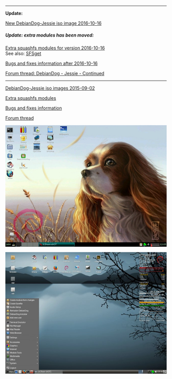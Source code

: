 ***   

**Update:**

[New DebianDog-Jessie iso image 2016-10-16](https://github.com/DebianDog/Jessie/releases/tag/v2.1)

##### Update: extra modules has been moved:   
[Extra squashfs modules for version 2016-10-16](https://github.com/DebianDog/SFSget/releases)   
See also: [SFSget](https://github.com/DebianDog/SFSget)   

[Bugs and fixes information after 2016-10-16](https://github.com/DebianDog/Jessie/blob/gh-pages/Bugs-and-Fixes-after-2016-10-16.md)

[Forum thread: DebianDog - Jessie - Continued](http://murga-linux.com/puppy/viewtopic.php?t=108535)

***
[DebianDog-Jessie iso images 2015-09-02](https://github.com/DebianDog/Jessie/releases/tag/v.1.0)

[Extra squashfs modules](https://github.com/DebianDog/Jessie/releases/tag/v.0.1)

[Bugs and fixes information](https://github.com/DebianDog/Jessie/blob/master/Bugs-and-Fixes.md)

[Forum thread](http://murga-linux.com/puppy/viewtopic.php?t=99460)

![Jwm](https://github.com/DebianDog/Jessie/blob/master/screenshots/DebianDog-Jessie-jwm.jpg?raw=true)

![OpenBox](https://github.com/DebianDog/Jessie/blob/master/screenshots/DebianDog-Jessie-openbox.jpg?raw=true)
